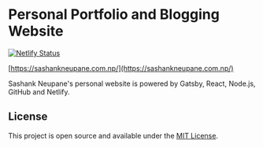 # Personal Portfolio and Blogging Website

[![Netlify Status](https://api.netlify.com/api/v1/badges/0abe4884-ed67-4c71-b500-07be73138d94/deploy-status)](https://app.netlify.com/sites/sashankneupane/deploys)

[https://sashankneupane.com.np/](https://sashankneupane.com.np/)

Sashank Neupane's personal website is powered by Gatsby, React, Node.js, GitHub and Netlify.

## License

This project is open source and available under the [MIT License](LICENSE).
